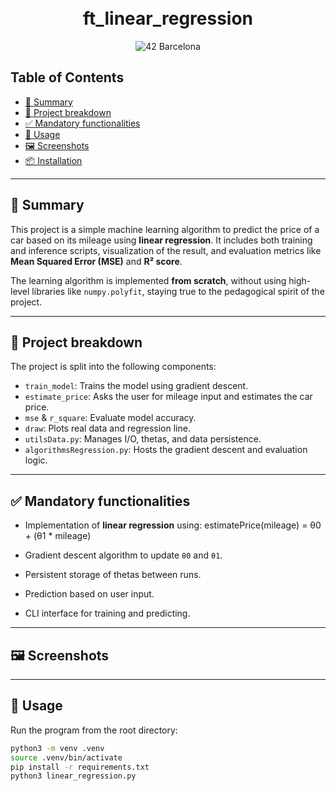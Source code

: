 <div align="center">
<h1 align="center">
    <br>ft_linear_regression</br>
</h1>
<p align="center">
    <img src="https://img.shields.io/badge/Barcelona-100000?style=flat-square&logo=42&logoColor=white&labelColor=000000&color=000000" alt="42 Barcelona"/>
</p>
</div>

## Table of Contents
- [📄 Summary](#-summary)
- [🧠 Project breakdown](#-project-breakdown)
- [✅ Mandatory functionalities](#-mandatory-functionalities)
- [🚀 Usage](#-usage)
- [🖼️ Screenshots](#-screenshots)
- [📦 Installation](#-installation)

---

## 📄 Summary

This project is a simple machine learning algorithm to predict the price of a car based on its mileage using **linear regression**. It includes both training and inference scripts, visualization of the result, and evaluation metrics like **Mean Squared Error (MSE)** and **R² score**.

The learning algorithm is implemented **from scratch**, without using high-level libraries like `numpy.polyfit`, staying true to the pedagogical spirit of the project.

---

## 🧠 Project breakdown

The project is split into the following components:

- `train_model`: Trains the model using gradient descent.
- `estimate_price`: Asks the user for mileage input and estimates the car price.
- `mse` & `r_square`: Evaluate model accuracy.
- `draw`: Plots real data and regression line.
- `utilsData.py`: Manages I/O, thetas, and data persistence.
- `algorithmsRegression.py`: Hosts the gradient descent and evaluation logic.

---

## ✅ Mandatory functionalities

- Implementation of **linear regression** using:
  estimatePrice(mileage) = θ0 + (θ1 * mileage)

- Gradient descent algorithm to update `θ0` and `θ1`.
- Persistent storage of thetas between runs.
- Prediction based on user input.
- CLI interface for training and predicting.

---

## 🖼️ Screenshots



---

## 🚀 Usage

Run the program from the root directory:

```bash
python3 -m venv .venv
source .venv/bin/activate
pip install -r requirements.txt
python3 linear_regression.py

